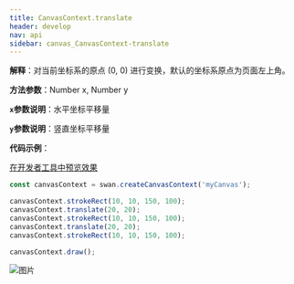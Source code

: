 ```yaml
---
title: CanvasContext.translate
header: develop
nav: api
sidebar: canvas_CanvasContext-translate
---
```

 
**解释**：对当前坐标系的原点 (0, 0) 进行变换，默认的坐标系原点为页面左上角。

**方法参数**：Number x, Number y

**`x`参数说明**：水平坐标平移量 

**`y`参数说明**：竖直坐标平移量


**代码示例**：

<a href="swanide://fragment/755378a183a45481f8a03347f75519251573723810204" title="在开发者工具中预览效果" target="_self">在开发者工具中预览效果</a>

```js
const canvasContext = swan.createCanvasContext('myCanvas');

canvasContext.strokeRect(10, 10, 150, 100);
canvasContext.translate(20, 20);
canvasContext.strokeRect(10, 10, 150, 100);
canvasContext.translate(20, 20);
canvasContext.strokeRect(10, 10, 150, 100);

canvasContext.draw();
```

![图片](../../../../img/translate.png)

